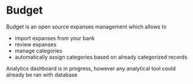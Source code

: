 # Budget

Budget is an open source expanses management which allows to 
- import expanses from your bank
- review expanses 
- manage categories
- automatically assign categories based on already categorized records

Analytics dashboard is in progress, however any analytical tool could already be ran with database
